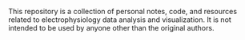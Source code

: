 This repository is a collection of personal notes, code, and resources related to electrophysiology data analysis and visualization. It is not intended to be used by anyone other than the original authors.